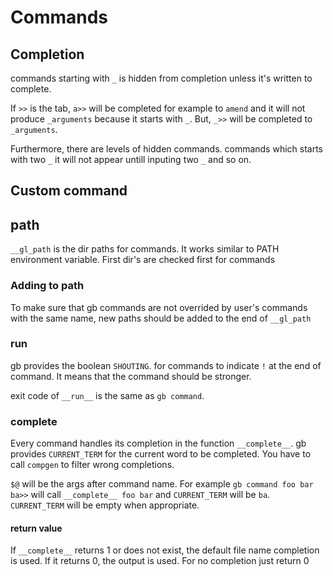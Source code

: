 # Commands

## Completion

commands starting with `_` is hidden from completion unless it's written to complete.

If `>>` is the tab, `a>>` will be completed for example to `amend` and it will not produce `_arguments` because it starts with `_`. But, `_>>` will be completed to `_arguments`.

Furthermore, there are levels of hidden commands. commands which starts with two `_` it will not appear untill inputing two `_` and so on.

## Custom command

## path

`__gl_path` is the dir paths for commands. It works similar to PATH environment variable. First dir's are checked first for commands

### Adding to path

To make sure that gb commands are not overrided by user's commands with the same name, new paths should be added to the end of `__gl_path`

### __run__

gb provides the boolean `SHOUTING`. for commands to indicate `!` at the end of command. It means that the command should be stronger.

exit code of `__run__` is the same as `gb command`.

### __complete__

Every command handles its completion in the function `__complete__`. gb provides `CURRENT_TERM` for the current word to be completed. You have to call `compgen` to filter wrong completions.

`$@` will be the args after command name. For example `gb command foo bar ba>>` will call `__complete__ foo bar` and `CURRENT_TERM` will be `ba`. `CURRENT_TERM` will be empty when appropriate.

#### return value

If `__complete__` returns 1 or does not exist, the default file name completion is used. If it returns 0, the output is used. For no completion just return 0

